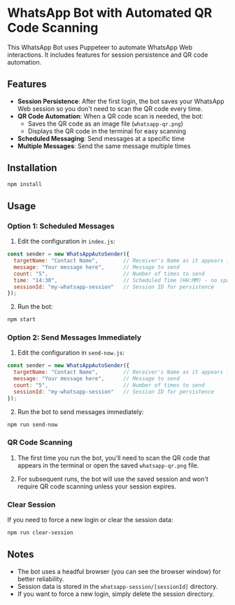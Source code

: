 # WhatsApp Bot with Automated QR Code Scanning

This WhatsApp Bot uses Puppeteer to automate WhatsApp Web interactions. It includes features for session persistence and QR code automation.

## Features

- **Session Persistence**: After the first login, the bot saves your WhatsApp Web session so you don't need to scan the QR code every time.
- **QR Code Automation**: When a QR code scan is needed, the bot:
  - Saves the QR code as an image file (`whatsapp-qr.png`)
  - Displays the QR code in the terminal for easy scanning
- **Scheduled Messaging**: Send messages at a specific time
- **Multiple Messages**: Send the same message multiple times

## Installation

```bash
npm install
```

## Usage

### Option 1: Scheduled Messages

1. Edit the configuration in `index.js`:

```javascript
const sender = new WhatsAppAutoSender({
  targetName: "Contact Name",        // Receiver's Name as it appears in WhatsApp
  message: "Your message here",      // Message to send
  count: "5",                        // Number of times to send
  time: "14:30",                     // Scheduled Time (HH:MM) - no spaces!
  sessionId: "my-whatsapp-session"   // Session ID for persistence
});
```

2. Run the bot:

```bash
npm start
```

### Option 2: Send Messages Immediately

1. Edit the configuration in `send-now.js`:

```javascript
const sender = new WhatsAppAutoSender({
  targetName: "Contact Name",        // Receiver's Name as it appears in WhatsApp
  message: "Your message here",      // Message to send
  count: "5",                        // Number of times to send
  sessionId: "my-whatsapp-session"   // Session ID for persistence
});
```

2. Run the bot to send messages immediately:

```bash
npm run send-now
```

### QR Code Scanning

1. The first time you run the bot, you'll need to scan the QR code that appears in the terminal or open the saved `whatsapp-qr.png` file.

2. For subsequent runs, the bot will use the saved session and won't require QR code scanning unless your session expires.

### Clear Session

If you need to force a new login or clear the session data:

```bash
npm run clear-session
```

## Notes

- The bot uses a headful browser (you can see the browser window) for better reliability.
- Session data is stored in the `whatsapp-session/[sessionId]` directory.
- If you want to force a new login, simply delete the session directory.

